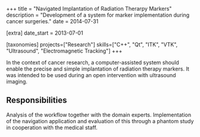 +++
title = "Navigated Implantation of Radiation Therarpy Markers"
description = "Development of a system for marker implementation during cancer surgeries."
date = 2014-07-31

[extra]
date_start = 2013-07-01

[taxonomies]
projects=["Research"]
skills=["C++", "Qt", "ITK", "VTK", "Ultrasound", "Electromagnetic Tracking"]
+++

In the context of cancer research, a computer-assisted system should enable the precise and simple implantation of radiation therapy markers. It was intended to be used during an open intervention with ultrasound imaging.

## Responsibilities
Analysis of the workflow together with the domain experts. Implementation of the navigation application and evaluation of this through a phantom study in cooperation with the medical staff.